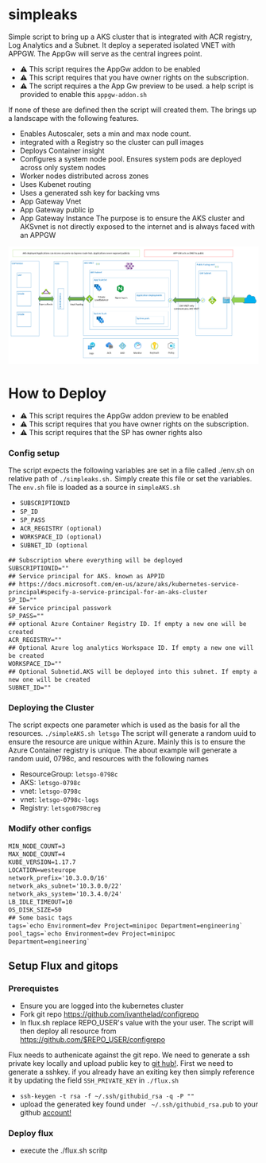 # simpleaks
Simple script to bring up a AKS cluster that is integrated with ACR registry, Log Analytics and a Subnet. It deploy a seperated isolated VNET with APPGW. The AppGw will serve as the central ingrees point.   
* :warning: This script requires the AppGw addon to be enabled 
* :warning: This script requires that you have owner rights on the subscription. 
* :warning: The script requires a the App Gw preview to be used. a help script is provided to enable this `appgw-addon.sh`

If none of these are defined then the script will created them. The brings up a landscape with the following features. 
* Enables Autoscaler, sets a min and max node count. 
* integrated with a Registry so the cluster can pull images 
* Deploys Container insight 
* Configures a system node pool. Ensures system pods  are deployed across only system nodes 
* Worker nodes distributed across zones 
* Uses Kubenet routing 
* Uses a generated ssh key for backing vms
* App Gateway Vnet
* App Gateway public ip 
* App Gateway Instance 
The purpose is to ensure the AKS cluster and AKSvnet is not directly exposed to the internet and is always faced with an APPGW 

![GitHub Logo](/images/appgw.png)
# How to Deploy

* :warning: This script requires the AppGw addon preview to be enabled 
* :warning: This script requires that you have owner rights on the subscription. 
* :warning: This script requires that the SP has owner rights also
### Config setup
The script expects the following variables are set in a file called ./env.sh on relative path of `./simpleaks.sh.` Simply create this file or set the variables. The `env.sh` file is loaded as a source in `simpleAKS.sh`
* `SUBSCRIPTIONID`
* `SP_ID`
* `SP_PASS`
* `ACR_REGISTRY (optional)`
* `WORKSPACE_ID (optional)`
* `SUBNET_ID (optional`

```
## Subscription where everything will be deployed
SUBSCRIPTIONID=""
## Service principal for AKS. known as APPID
## https://docs.microsoft.com/en-us/azure/aks/kubernetes-service-principal#specify-a-service-principal-for-an-aks-cluster
SP_ID=""
## Service principal passwork
SP_PASS=""
## optional Azure Container Registry ID. If empty a new one will be created 
ACR_REGISTRY=""
## Optional Azure log analytics Workspace ID. If empty a new one will be created 
WORKSPACE_ID=""
## Optional Subnetid.AKS will be deployed into this subnet. If empty a new one will be created 
SUBNET_ID="" 
```
### Deploying the Cluster
The script expects one parameter which is used as the basis for all the resources. 
```./simpleAKS.sh letsgo```
The script will generate a random uuid to ensure the resource are unique within Azure. Mainly this is to ensure the Azure Container registry is unique. The about example will generate a random uuid, 0798c, and  resources with the following names 
* ResourceGroup: `letsgo-0798c`
* AKS: `letsgo-0798c`
* vnet: `letsgo-0798c`
* vnet: `letsgo-0798c-logs`
* Registry: `letsgo0798creg`


### Modify other configs 
```VM_SIZE=Standard_D2s_v3
MIN_NODE_COUNT=3
MAX_NODE_COUNT=4
KUBE_VERSION=1.17.7
LOCATION=westeurope
network_prefix='10.3.0.0/16'
network_aks_subnet='10.3.0.0/22'
network_aks_system='10.3.4.0/24'
LB_IDLE_TIMEOUT=10
OS_DISK_SIZE=50
## Some basic tags 
tags=`echo Environment=dev Project=minipoc Department=engineering`
pool_tags=`echo Environment=dev Project=minipoc Department=engineering` 

```

## Setup Flux and gitops 

### Prerequistes 
 * Ensure you are logged into the kubernetes cluster 
 * Fork git repo https://github.com/ivanthelad/configrepo
 * In flux.sh replace REPO_USER's value with the your user. The script will then deploy all resource from  https://github.com/$REPO_USER/configrepo 

Flux needs to authenicate against the git repo. We need to generate a ssh private key locally and upload public key to [git hub!](https://docs.github.com/en/github/authenticating-to-github/adding-a-new-ssh-key-to-your-github-account). First we need to generate a sshkey. if you already have an exiting key then simply reference it by  updating the field `SSH_PRIVATE_KEY` in `./flux.sh`
 * `ssh-keygen -t rsa -f ~/.ssh/githubid_rsa -q -P ""`
 * upload the generated key found under ` ~/.ssh/githubid_rsa.pub` to your github [account!](https://docs.github.com/en/github/authenticating-to-github/adding-a-new-ssh-key-to-your-github-account) 
 ### Deploy flux
* execute the ./flux.sh scritp

 